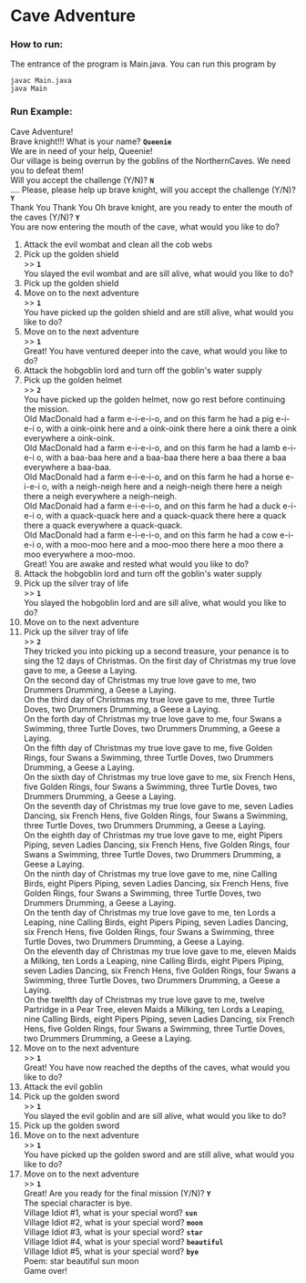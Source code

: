 Cave Adventure
==========
	
### How to run:
The entrance of the program is Main.java. You can run this program by

	javac Main.java
	java Main

### Run Example:
Cave Adventure!<br>
Brave knight!!! What is your name? **`Queenie`**<br>
We are in need of your help, Queenie!<br>
Our village is being overrun by the goblins of the NorthernCaves. We need you to defeat them!<br>
Will you accept the challenge (Y/N)? **`N`**<br>
.... Please, please help up brave knight, will you accept the challenge (Y/N)? **`Y`**<br>
Thank You Thank You Oh brave knight, are you ready to enter the mouth of the caves (Y/N)? **`Y`**<br>
You are now entering the mouth of the cave, what would you like to do?<br>
1) Attack the evil wombat and clean all the cob webs<br>
2) Pick up the golden shield<br>
\>> **`1`**<br>
You slayed the evil wombat and are sill alive, what would you like to do?<br>
1) Pick up the golden shield<br>
2) Move on to the next adventure<br>
\>> **`1`**<br>
You have picked up the golden shield and are still alive, what would you like to do?<br>
1) Move on to the next adventure<br>
\>> **`1`**<br>
Great! You have ventured deeper into the cave, what would you like to do?<br>
1) Attack the hobgoblin lord and turn off the goblin's water supply<br>
2) Pick up the golden helmet<br>
\>> **`2`**<br>
You have picked up the golden helmet, now go rest before continuing the mission.<br>
Old MacDonald had a farm e-i-e-i-o, and on this farm he had a pig e-i-e-i o, with a oink-oink here and a oink-oink there here a oink there a oink everywhere a oink-oink. <br>
Old MacDonald had a farm e-i-e-i-o, and on this farm he had a lamb e-i-e-i o, with a baa-baa here and a baa-baa there here a baa there a baa everywhere a baa-baa. <br>
Old MacDonald had a farm e-i-e-i-o, and on this farm he had a horse e-i-e-i o, with a neigh-neigh here and a neigh-neigh there here a neigh there a neigh everywhere a neigh-neigh. <br>
Old MacDonald had a farm e-i-e-i-o, and on this farm he had a duck e-i-e-i o, with a quack-quack here and a quack-quack there here a quack there a quack everywhere a quack-quack. <br>
Old MacDonald had a farm e-i-e-i-o, and on this farm he had a cow e-i-e-i o, with a moo-moo here and a moo-moo there here a moo there a moo everywhere a moo-moo. <br>
Great! You are awake and rested what would you like to do?<br>
1) Attack the hobgoblin lord and turn off the goblin's water supply<br>
2) Pick up the silver tray of life<br>
\>> **`1`**<br>
You slayed the hobgoblin lord and are sill alive, what would you like to do?<br>
1) Move on to the next adventure<br>
2) Pick up the silver tray of life<br>
\>> **`2`**<br>
They tricked you into picking up a second treasure, your penance is to sing the 12 days of Christmas.
On the first day of Christmas my true love gave to me, a Geese a Laying.<br>
On the second day of Christmas my true love gave to me, two Drummers Drumming, a Geese a Laying.<br>
On the third day of Christmas my true love gave to me, three Turtle Doves, two Drummers Drumming, a Geese a Laying.<br>
On the forth day of Christmas my true love gave to me, four Swans a Swimming, three Turtle Doves, two Drummers Drumming, a Geese a Laying.<br>
On the fifth day of Christmas my true love gave to me, five Golden Rings, four Swans a Swimming, three Turtle Doves, two Drummers Drumming, a Geese a Laying.<br>
On the sixth day of Christmas my true love gave to me, six French Hens, five Golden Rings, four Swans a Swimming, three Turtle Doves, two Drummers Drumming, a Geese a Laying.<br>
On the seventh day of Christmas my true love gave to me, seven Ladies Dancing, six French Hens, five Golden Rings, four Swans a Swimming, three Turtle Doves, two Drummers Drumming, a Geese a Laying.<br>
On the eighth day of Christmas my true love gave to me, eight Pipers Piping, seven Ladies Dancing, six French Hens, five Golden Rings, four Swans a Swimming, three Turtle Doves, two Drummers Drumming, a Geese a Laying.<br>
On the ninth day of Christmas my true love gave to me, nine Calling Birds, eight Pipers Piping, seven Ladies Dancing, six French Hens, five Golden Rings, four Swans a Swimming, three Turtle Doves, two Drummers Drumming, a Geese a Laying.<br>
On the tenth day of Christmas my true love gave to me, ten Lords a Leaping, nine Calling Birds, eight Pipers Piping, seven Ladies Dancing, six French Hens, five Golden Rings, four Swans a Swimming, three Turtle Doves, two Drummers Drumming, a Geese a Laying.<br>
On the eleventh day of Christmas my true love gave to me, eleven Maids a Milking, ten Lords a Leaping, nine Calling Birds, eight Pipers Piping, seven Ladies Dancing, six French Hens, five Golden Rings, four Swans a Swimming, three Turtle Doves, two Drummers Drumming, a Geese a Laying.<br>
On the twelfth day of Christmas my true love gave to me, twelve Partridge in a Pear Tree, eleven Maids a Milking, ten Lords a Leaping, nine Calling Birds, eight Pipers Piping, seven Ladies Dancing, six French Hens, five Golden Rings, four Swans a Swimming, three Turtle Doves, two Drummers Drumming, a Geese a Laying.<br>
1) Move on to the next adventure<br>
\>> **`1`**<br>
Great! You have now reached the depths of the caves, what would you like to do?<br>
1) Attack the evil goblin<br>
2) Pick up the golden sword<br>
\>> **`1`**<br>
You slayed the evil goblin and are sill alive, what would you like to do?<br>
1) Pick up the golden sword<br>
2) Move on to the next adventure<br>
\>> **`1`**<br>
You have picked up the golden sword and are still alive, what would you like to do?<br>
1) Move on to the next adventure<br>
\>> **`1`**<br>
Great! Are you ready for the final mission (Y/N)? **`Y`**<br>
The special character is bye.<br>
Village Idiot #1, what is your special word? **`sun`**<br>
Village Idiot #2, what is your special word? **`moon`**<br>
Village Idiot #3, what is your special word? **`star`**<br>
Village Idiot #4, what is your special word? **`beautiful`**<br>
Village Idiot #5, what is your special word? **`bye`**<br>
Poem: star beautiful sun moon <br>
Game over!


